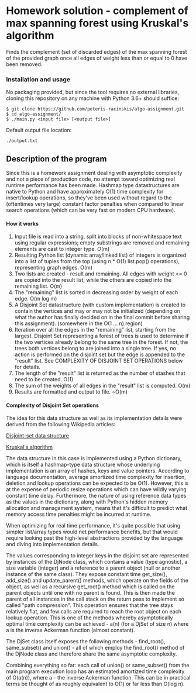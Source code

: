 # Homework solution - complement of max spanning forest using Kruskal's algorithm

Finds the complement (set of discarded edges) of the max spanning forest of the provided graph once all edges of weight less than or equal to 0 have been removed.

### Installation and usage

No packaging provided, but since the tool requires no external libraries, cloning this repository on any machine with Python 3.6+ should suffice:

```
$ git clone https://github.com/peteris-racinskis/algo-assignment.git
$ cd algo-assignment/
$ ./main.py <input file> [<output file>]
```

Default output file location:

```
./output.txt
```

## Description of the program 

Since this is a homework assignment dealing with asymptotic complexity and not a piece of production code, no attempt toward optimizing real runtime performance has been made. Hashmap type datastructures are native to Python and have approximately O(1) time complexity for insert/lookup operations, so they've been used without regard to the (oftentimes very large) constant factor penalties when compared to linear search operations (which can be very fast on modern CPU hardware).

#### How it works

1. Input file is read into a string, split into blocks of non-whitespace text using regular expressions; empty substrings are removed and remaining elements are cast to integer type. O(m)
2. Resulting Python list (dynamic array/linked list) of integers is organized into a list of tuples from the top (using n * O(1) list.pop() operations), representing graph edges. O(m)
3. Two lists are created - result and remaining. All edges with weight <= 0 are copied into the result list, while the others are copied into the remaining list. O(m)
4. The "remaining" list is sorted in decreasing order by weight of each edge. O(m log m)
5. A Disjoint Set datastructure (with custom implementation) is created to contain the vertices and may or may not be initialized (depending on what the author has finally decided on in the final commit before sharing this assignment). (somewhere in the O(1 ... n) region)
6. Iteration over all the edges in the "remaining" list, starting from the largest. Disjoint Set representing a forest of trees is used to determine if the two vertices already belong to the same tree in the forest. If not, the trees both vertices belong to are joined into a single tree. If yes, no action is performed on the disjoint set but the edge is appended to the "result" list. See COMPLEXITY OF DISJOINT SET OPERATIONS below for details.
7. The length of the "result" list is returned as the number of stashes that need to be created. O(1)
8. The sum of the weights of all edges in the "result" list is computed. O(m)
9. Results are formatted and output to file. ~O(m)

#### Complexity of Disjoint Set operations

The idea for this data structure as well as its implementation details were derived from the following Wikipedia articles:

[Disjoint-set data structure](https://en.wikipedia.org/wiki/Disjoint-set_data_structure)

[Kruskal's algorithm](https://en.wikipedia.org/wiki/Kruskal%27s_algorithm)

The data structure in this case is implemented using a Python dictionary, which is itself a hashmap-type data structure whose underlying implementation is an array of hashes, keys and value pointers. According to language documentation, average amortized time complexity for insertion, deletion and lookup operations can be expected to be O(1). However, this is at the expense of periodic resize operations which can have wildly varying constant time delay. Furthermore, the nature of using reference data types as the values in the dictionary, along with Python's hidden memory allocation and managament system, means that it's difficult to predict what memory access time penalties might be incurred at runtime. 

When optimizing for real time performance, it's quite possible that using simpler list/array types would net performance benefits, but that would require looking past the high-level abstractions provided by the language and diving into implementation details.

The values corresponding to integer keys in the disjoint set are represented by instances of the DjNode class, which contains a value (type agnostic), a size variable (integer) and a reference to a parent object (null or another instance of the same class). They expose constant time get_size(), add_size() and update_parent() methods, which operate on the fields of the object, as well as a recursive get_root() method which is called on the parent objects until one with no parent is found. This is then made the parent of all instances in the call stack on the return pass to implement so called "path compression". This operation ensures that the tree stays relatively flat, and few calls are required to reach the root object on each lookup operation. This is one of the methods whereby asymptotically optimal time complexity can be achieved - a(n) (for a DjSet of size n) where a is the inverse Ackerman function (almost constant).

The DjSet class itself exposes the following methods - find_root(), same_subset() and union() - all of which employ the find_root() method of the DjNode class and therefore share the same asymptotic complexity.

Combining everything so far: each call of union() or same_subset() from the main program execution loop has an estimated amortized time complexity of O(a(n)), where a - the inverse Ackerman function. This can be in practical terms be thought of as roughly equivalent to O(1) or far less than O(log n).
